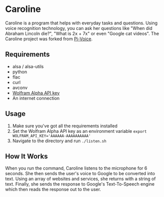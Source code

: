 Caroline
========

Caroline is a program that helps with everyday tasks and questions. Using voice recognition technology, you can ask her questions like "When did Abraham Lincoln die?", "What is 2x + 7x" or even "Google cat videos". The Caroline project was forked from [Pi-Voice](https://github.com/rob-mccann/Pi-Voice).

Requirements
------------
- alsa / alsa-utils 
- python
- flac
- curl
- avconv
- [Wolfram Alpha API key](http://products.wolframalpha.com/developers/)
- An internet connection

Usage
-----
1. Make sure you've got all the requirements installed
2. Set the Wolfram Alpha API key as an environment variable ```export WOLFRAM_API_KEY='AAAAAA-AAAAAAAAAA'```
3. Navigate to the directory and run ```./listen.sh```

How It Works
------------
When you run the command, Caroline listens to the microphone for 6 seconds. She then sends the user's voice to Google to be converted into text. Using an array of websites and services, she returns with a string of text. Finally, she sends the response to Google's Text-To-Speech engine which then reads the response out to the user.